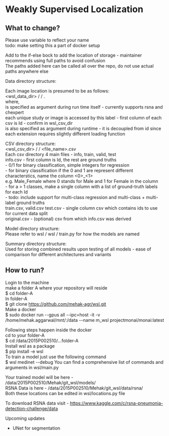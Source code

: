 # Weakly Supervised Localization

## What to change?

Please use <user> variable to reflect your name <br />
todo: make setting this a part of docker setup <br />
    
Add to the if-else bock to add the location of storage - maintainer recommends using full paths to avoid confusion <br />
The paths added here can be called all over the repo, do not use actual paths anywhere else <br />

Data directory structure: <br />

Each image location is presumed to be as follows: <br />
<wsl_data_dir> / <data> / <id>.<extension> <br />
where, <br />
    <data> is specified as argument during run time itself - currently supports rsna and chexpert <br />
    <id> each unique study or image is accessed by this label - first column of each csv is Id - confirm in wsl_csv_dir <br />
    <extension> is also specified as argument during runtime - it is decoupled from id since each extension requires slightly different loading function <br />

CSV directory structure: <br />
<wsl_csv_dir> / <data> / <file_name>.csv <br />
Each csv directory 4 main files - info, train, valid, test <br />
info.csv - first column is Id, the rest are ground truths <br />
         - 0/1 for binary classification, simple integers for regression <br />
         - for binary classification if the 0 and 1 are represent different characterstics, name the column <0>_<1> <br />
            e.g. Male_Female where 0 stands for Male and 1 for Female in the column <br />
         - for a > 1 classes, make a single column with a list of ground-truth labels for each Id <br />
         - todo: include support for multi-class regression and multi-class + multi-label ground truths <br />
train.csv, valid.csv test.csv - single column csv which contains ids to use for current data split <br />
original.csv - (optional) csv from which info.csv was derived <br />

Model directory structure: <br />
Please refer to wsl / wsl / train.py for how the models are named <br />

Summary directory structure: <br />
Used for storing combined results upon testing of all models - ease of comparison for different architectures and variants <br />

## How to run?

Login to the machine  
make a folder A where your repository will reside  
$ cd folder-A  
In folder-A  
$ git clone https://github.com/mehak-agr/wsl.git  
Make a docker  
$ sudo docker run --gpus all --ipc=host -it -v /home/mehak.aggarwal/mnt/:/data --name m_wsl projectmonai/monai:latest  

Following steps happen inside the docker  
cd to your folder-A   
$ cd /data/2015P002510/...folder-A  
Install wsl as a package  
$ pip install -e wsl  
To train a model just use the following command  
$ wsl medinet --debug
You can find a comprehensive list of commands and arguments in wsl/main.py

Your trained model will be here - /data/2015P002510/Mehak/git_wsl/models/  
RSNA Data is here - /data/2015P002510/Mehak/git_wsl/data/rsna/  
Both these locations can be edited in wsl/locations.py file  

To download RSNA data visit - https://www.kaggle.com/c/rsna-pneumonia-detection-challenge/data  

Upcoming updates
- UNet for segmentation

